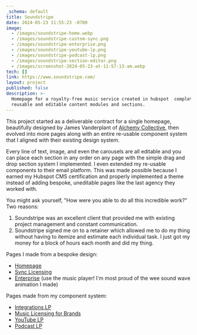 ```yaml
---
_schema: default
title: Soundstripe
date: 2024-05-23 11:55:23 -0700
image:
  - /images/soundstripe-home.webp
  - /images/soundstripe-custom-sync.png
  - /images/soundstripe-enterprise.png
  - /images/soundstripe-youtube-lp.png
  - /images/soundstripe-podcast-lp.png
  - /images/soundstripe-section-editor.png
  - /images/screenshot-2024-05-23-at-11-57-13-am.webp
tech: []
link: https://www.soundstripe.com/
layout: project
published: false
description: >-
  Homepage for a royalty-free music service created in hubspot  complete with
  reusable and editable content modules and sections. 
---
```

This project started as a deliverable contract for a single homepage, beautifully designed by James Vanderplant of [Alchemy Collective](), then evolved into more pages along with an entire re-usable component system that I aligned with their existing design system.

Every line of text, image, and even the carousels are all editable and you can place each section in any order on any page with the simple drag and drop section system I implemented. I even extended my re-usable components to their email platform. This was made possible because I earned my Hubspot CMS certification and properly implemented a theme instead of adding bespoke, uneditable pages like the last agency they worked with.

You might ask yourself, "How were you able to do all this incredible work?" Two reasons:

1. Soundstripe was an excellent client that provided me with existing project management and constant communication.
2. Soundstripe signed me on to a retainer which allowed me to do my thing without having to itemize and estimate each individual task. I just got my money for a block of hours each month and did my thing.

Pages I made from a bespoke design:

* [Homepage](https://www.soundstripe.com/)
* [Sync Licensing](https://www.soundstripe.com/traditional-sync)
* [Enterprise](https://www.soundstripe.com/enterprise-licensing) (use the music player! I'm most proud of the wee sound wave animation I made)

Pages made from my component system:

* [Integrations LP](https://www.soundstripe.com/integrations)
* [Music Licensing for Brands](https://www.soundstripe.com/music-licensing-for-brands)
* [YouTube LP](https://www.soundstripe.com/youtube)
* [Podcast LP](https://www.soundstripe.com/podcasts)